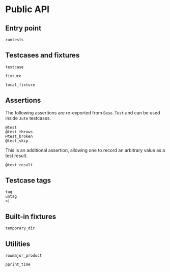 # Public API


## Entry point

```@docs
runtests
```


## Testcases and fixtures

```@docs
testcase
```

```@docs
fixture
```

```@docs
local_fixture
```


## Assertions

The following assertions are re-exported from `Base.Test` and can be used inside `Jute` testcases.

```@docs
@test
@test_throws
@test_broken
@test_skip
```

This is an additional assertion, allowing one to record an arbitrary value as a test result.

```@docs
@test_result
```


## Testcase tags

```@docs
tag
untag
<|
```

## Built-in fixtures

```@docs
temporary_dir
```


## Utilities

```@docs
rowmajor_product
```

```@docs
pprint_time
```
